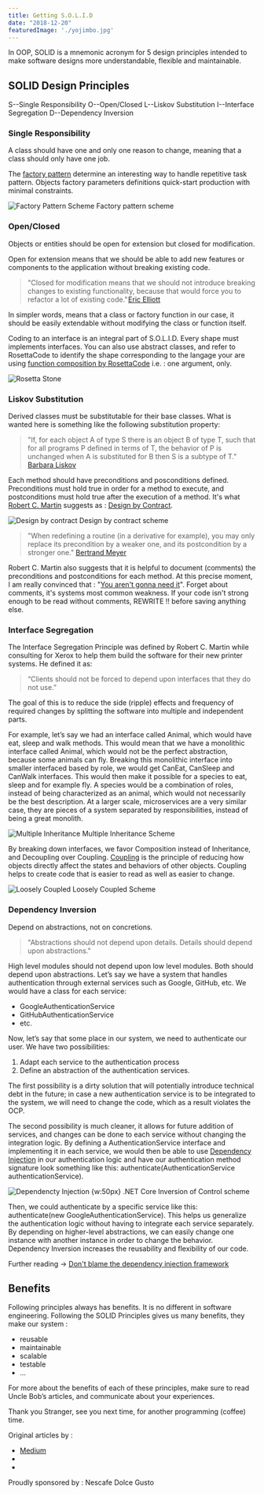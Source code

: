 ```yaml
---
title: Getting S.O.L.I.D
date: "2018-12-20"
featuredImage: './yojimbo.jpg'
---
```


In OOP, SOLID is a mnemonic acronym for 5 design principles intended to make software designs more understandable, flexible and maintainable. 

<!-- end -->

## SOLID Design Principles

S--Single Responsibility
O--Open/Closed
L--Liskov Substitution
I--Interface Segregation
D--Dependency Inversion

### Single Responsibility

A class should have one and only one reason to change, meaning that a class should only have one job.

The [factory pattern](https://en.wikipedia.org/wiki/Factory_(object-oriented_programming)) determine an interesting way to handle repetitive task pattern. Objects factory parameters definitions quick-start production with minimal constraints. 

![Factory Pattern Scheme](factory.png "J-CONAN")
Factory pattern scheme

### Open/Closed

Objects or entities should be open for extension but closed for modification.

Open for extension means that we should be able to add new features or components to the application without breaking existing code.

> "Closed for modification means that we should not introduce breaking changes to existing functionality, because that would force you to refactor a lot of existing code." [Eric Elliott](https://medium.com/@_ericelliott)

In simpler words, means that a class or factory function in our case, it should be easily extendable without modifying the class or function itself.

Coding to an interface is an integral part of S.O.L.I.D. Every shape must implements interfaces. You can also use abstract classes, and refer to RosettaCode to identify the shape corresponding to the langage your are using [function composition by RosettaCode](https://rosettacode.org/wiki/Function_composition) i.e. : one argument, only.

![Rosetta Stone](rosetta_stone.png "J-CONAN")

### Liskov Substitution

Derived classes must be substitutable for their base classes. What is wanted here is something like the following substitution property: 

> "If, for each object A of type S there is an object B of type T, such that for all programs P defined in terms of T, the behavior of P is unchanged when A is substituted for B then S is a subtype of T." [Barbara Liskov](http://www.pmg.csail.mit.edu/~liskov/)

Each method should have preconditions and posconditions defined. Preconditions must hold true in order for a method to execute, and postconditions must hold true after the execution of a method. It's what [Robert C. Martin](https://twitter.com/unclebobmartin?ref_src=twsrc%5Egoogle%7Ctwcamp%5Eserp%7Ctwgr%5Eauthor) suggests as : [Design by Contract](https://en.wikipedia.org/wiki/Design_by_contract).

![Design by contract](design_by_contract.png "J-CONAN")
Design by contract scheme

> "When redefining a routine (in a derivative for example), you may only replace its precondition by a weaker one, and its postcondition by a stronger one." [Bertrand Meyer](https://bertrandmeyer.com/)

Robert C. Martin also suggests that it is helpful to document (comments) the preconditions and postconditions for each method. At this precise moment, I am really convinced that : "[You aren't gonna need it](https://en.wikipedia.org/wiki/You_aren%27t_gonna_need_it)". Forget about comments, it's systems most common weakness. If your code isn't strong enough to be read without comments, REWRITE !! before saving anything else.

### Interface Segregation

The Interface Segregation Principle was defined by Robert C. Martin while consulting for Xerox to help them build the software for their new printer systems. He defined it as:

> “Clients should not be forced to depend upon interfaces that they do not use.”

The goal of this is to reduce the side (ripple) effects and frequency of required changes by splitting the software into multiple and independent parts.

For example, let’s say we had an interface called Animal, which would have eat, sleep and walk methods. This would mean that we have a monolithic interface called Animal, which would not be the perfect abstraction, because some animals can fly. Breaking this monolithic interface into smaller interfaced based by role, we would get CanEat, CanSleep and CanWalk interfaces. This would then make it possible for a species to eat, sleep and for example fly. A species would be a combination of roles, instead of being characterized as an animal, which would not necessarily be the best description. At a larger scale, microservices are a very similar case, they are pieces of a system separated by responsibilities, instead of being a great monolith.

![Multiple Inheritance](multiple_inheritance.jpg "J-CONAN")
Multiple Inheritance Scheme

By breaking down interfaces, we favor Composition instead of Inheritance, and Decoupling over Coupling. [Coupling](https://gamedevelopment.tutsplus.com/tutorials/quick-tip-the-oop-principle-of-coupling--gamedev-1935) is the principle of reducing how objects directly affect the states and behaviors of other objects. Coupling helps to create code that is easier to read as well as easier to change.

![Loosely Coupled](loosely_coupled.png "J-CONAN")
Loosely Coupled Scheme

### Dependency Inversion

Depend on abstractions, not on concretions.

> "Abstractions should not depend upon details. Details should depend upon abstractions."

High level modules should not depend upon low level modules. Both should depend upon abstractions. Let’s say we have a system that handles authentication through external services such as Google, GitHub, etc. We would have a class for each service: 

- GoogleAuthenticationService
- GitHubAuthenticationService 
- etc. 

Now, let’s say that some place in our system, we need to authenticate our user. We have two possibilities: 

1) Adapt each service to the authentication process 
2) Define an abstraction of the authentication services.

The first possibility is a dirty solution that will potentially introduce technical debt in the future; in case a new authentication service is to be integrated to the system, we will need to change the code, which as a result violates the OCP. 

The second possibility is much cleaner, it allows for future addition of services, and changes can be done to each service without changing the integration logic. By defining a AuthenticationService interface and implementing it in each service, we would then be able to use [Dependency Injection](https://philippe.developpez.com/articles/dotnet/injectiondedependances/) in our authentication logic and have our authentication method signature look something like this: authenticate(AuthenticationService authenticationService). 

![Dependencty Injection {w:50px}](dependency-injection.png)
.NET Core Inversion of Control scheme

Then, we could authenticate by a specific service like this: authenticate(new GoogleAuthenticationService). This helps us generalize the authentication logic without having to integrate each service separately. By depending on higher-level abstractions, we can easily change one instance with another instance in order to change the behavior. Dependency Inversion increases the reusability and flexibility of our code.

Further reading -> [Don't blame the dependency injection framework](https://www.continuousimprover.com/2018/05/dont-blame-dependency-injection.html)

## Benefits

Following principles always has benefits. It is no different in software engineering. Following the SOLID Principles gives us many benefits, they make our system :

- reusable
- maintainable
- scalable
- testable 
- ...

For more about the benefits of each of these principles, make sure to read Uncle Bob’s articles, and communicate about your experiences.

Thank you Stranger, see you next time, for another programming (coffee) time.

Original articles by : 

- [Medium](https://hackernoon.com/solid-principles-made-easy-67b1246bcdf)
- []()
- []()

Proudly sponsored by : 
Nescafe Dolce Gusto